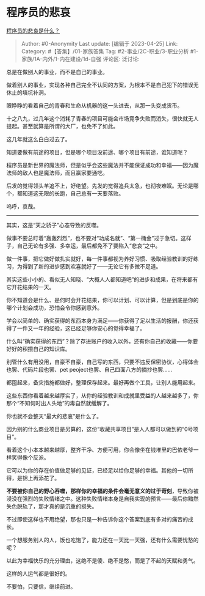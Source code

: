 # 程序员的悲哀
[程序员的悲哀是什么？](https://www.zhihu.com/question/399148081/answer/3000185369)

> Author: #0-Anonymity
> Last update: [编辑于 2023-04-25]
> Link:
> Category: #【答集】/01-家族答集
> Tag: #2-事业/2C-职业/3-职业分析 #1-家族/1A-内外/1-内在建设/1d-自强
> 评论区:
> 泛讨论:

总是在做别人的事业，而不是自己的事业。

做着别人的事业，实现各种自己完全不认同的方案，为根本不是自己犯下的错误无休止的填坑补洞。

眼睁睁的看着自己的青春和生命从机器的这一头进去，从那一头变成货币。

十之八九，过几年这个消耗了青春的项目可能会市场竞争失败而消失，很快就无人提起。甚至就算是所谓的大厂，也免不了如此。

这几年就这么白白过去了。

知道要做有前途的项目，但是哪个项目没前途、哪个项目有前途，谁知道呢？

程序员是新世界的魔法师，但是似乎会这些魔法并不能保证成功和幸福——因为魔法师的敌人也是魔法师，而且赢家要通吃。

后发的觉得领头羊追不上，好绝望。先发的觉得追兵太急，也彻夜难眠。无论是哪个，都知道这无限的长跑，自己总有一天要落败。

呜呼，哀哉。

--------------------

其实，这是“天之骄子”心态导致的反噬。

做事不要总盯着“轰轰烈烈”，也不要对“功成名就”、“第一桶金”过于急切。这样子，自己无论有多强、多幸运，最后都免不了要陷入“悲哀“之中。

做一件事，把它做好做扎实就好，每一件事都视为养好习惯、吸取经验教训的好练习，为得到了新的进步感到欢喜就好了——无论它有多微不足道。

其实这些小小的、看似无人知晓、“大概人人都知道吧”的进步和成果，在将来都有它开花结果的一天。

你不知道会是什么、是何时会开花结果，你可以计划、可以计算，但是到底是你的哪个计划会成功，恐怕会令你感到意外。

学会以简单的、确实获得的东西本身为满足——你获得了足以生活的报酬，你还获得了一件又一年的经验，这已经足够你安心的觉得幸福了。

什么叫“确实获得的东西”？除了存进账户的收入以外，还有你自己的收藏——你要好好的积攒自己的知识库。

别管什么有用没用，自豪不自豪，自己写的东西，只要不违反保密协议，心得体会也罢、代码片段也罢、pet peoject也罢、自己四面八方的摘抄也罢……

都囤起来，备灾措施都做好，整理保存起来。最好再做个工具，让别人能用起来。

这些东西你看着越来越厚实了，从你的经验教训和成就里受益的人越来越多了，你那个“不知何时出人头地”的毒自然就缓解了。

你也就不会整天“最大的悲哀”是什么了。

因为别的什么商业项目是另算的，这份“收藏共享项目”是人人都可以做到的“0号项目”。

看着这个小本本越来越厚，整齐干净、方便可用，你会像坐在钱堆里的巴依老爷一样笑得像个反派。

它可以为你的存在价值做足够的见证，已经足以给你足够的幸福。其他的一切所得，是锦上再添花了。

**不要被你自己的野心吞噬，那样你的幸福的条件会毫无意义的过于苛刻**，导致你被浸没在强烈的失败情绪之中。这种失败情绪本身是自我实现的预言——最后你黯然失色脱轨了，那才真的是沉重的损失。

不过即使这样也不用绝望，那也只是一种告诉你这个答案到底有多对的痛苦的成长。

一个想服务别人的人，饭也吃饱了，能力还在一天比一天强，还有什么需要忧愁的呢？

以此为幸福快乐的充分理由，这绝不是傻、绝不是憨，而是了不起的天赋和勇气。

这样的人运气都是很好的。

不要怕，只要信，继续前进。
